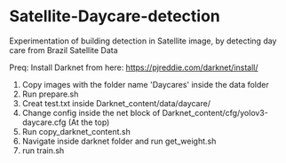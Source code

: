 # Satellite-Daycare-detection
Experimentation of building detection in Satellite image, by detecting day care from Brazil Satellite Data

Preq: Install Darknet from here: https://pjreddie.com/darknet/install/

1. Copy images with the folder name 'Daycares' inside the data folder
2. Run prepare.sh
3. Creat test.txt inside Darknet_content/data/daycare/
4. Change config inside the net block of Darknet_content/cfg/yolov3-daycare.cfg (At the top)
5. Run copy_darknet_content.sh
6. Navigate inside darknet folder and run get_weight.sh
7. run train.sh